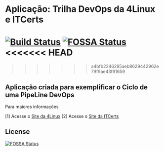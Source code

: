 # Aplicação: Trilha DevOps da 4Linux e ITCerts

<!-- Altere a Flag abaixo com sua URL do Travis -->
[![Build Status](https://travis-ci.org/leandrobsilva/DevOps-Essentials.svg?branch=master)](https://travis-ci.org/leandrobsilva/DevOps-Essentials)
[![FOSSA Status](https://app.fossa.io/api/projects/git%2Bgithub.com%2Fleandrobsilva%2FDevOps-Essentials.svg?type=shield)](https://app.fossa.io/projects/git%2Bgithub.com%2Fleandrobsilva%2FDevOps-Essentials?ref=badge_shield)
<<<<<<< HEAD
=======

>>>>>>> a4bfb2246295aeb8629442962e79f9ae43f91659
## Aplicação criada para exemplificar o Ciclo de uma PipeLine DevOps

Para maiores informações

[1] Acesse o [Site da 4Linux](https://www.4linux.com.br/cursos/devops)
[2] Acesse o [Site da ITCerts](http://www.itcerts.com.br/devops/)



## License
[![FOSSA Status](https://app.fossa.io/api/projects/git%2Bgithub.com%2Fleandrobsilva%2FDevOps-Essentials.svg?type=large)](https://app.fossa.io/projects/git%2Bgithub.com%2Fleandrobsilva%2FDevOps-Essentials?ref=badge_large)